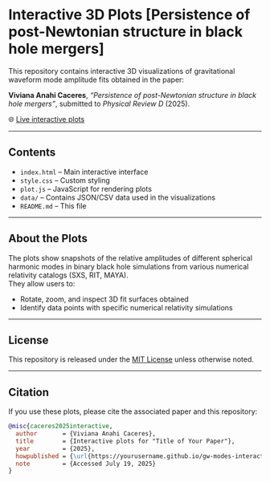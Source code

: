 # Interactive 3D Plots [Persistence of post-Newtonian structure in black hole mergers]

This repository contains interactive 3D visualizations of gravitational waveform mode amplitude fits obtained in the paper:

**Viviana Anahi Caceres**, *“Persistence of post-Newtonian structure in black hole mergers”*, submitted to *Physical Review D* (2025).

🌐 [Live interactive plots](https://viviana-caceres.github.io/GW-mode-fits-interactive/)

---

## Contents

- `index.html` – Main interactive interface
- `style.css` – Custom styling
- `plot.js` – JavaScript for rendering plots
- `data/` – Contains JSON/CSV data used in the visualizations
- `README.md` – This file

---

## About the Plots

The plots show snapshots of the relative amplitudes of different spherical harmonic modes in binary black hole simulations from various numerical relativity catalogs (SXS, RIT, MAYA).  
They allow users to:
- Rotate, zoom, and inspect 3D fit surfaces obtained
- Identify data points with specific numerical relativity simulations

---

## License

This repository is released under the [MIT License](LICENSE) unless otherwise noted.

---

## Citation

If you use these plots, please cite the associated paper and this repository:

```bibtex
@misc{caceres2025interactive,
  author       = {Viviana Anahi Caceres},
  title        = {Interactive plots for "Title of Your Paper"},
  year         = {2025},
  howpublished = {\url{https://yourusername.github.io/gw-modes-interactive/}},
  note         = {Accessed July 19, 2025}
}
